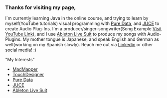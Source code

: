 ### Thanks for visiting my page,

<!--
**chizuru-nina-yamauchi/chizuru-nina-yamauchi** is a ✨ _special_ ✨ repository because its `README.md` (this file) appears on your GitHub profile.

Here are some ideas to get you started:

- 🔭 I’m currently working on ...
- 🌱 I’m currently learning ...
- 👯 I’m looking to collaborate on ...
- 🤔 I’m looking for help with ...
- 💬 Ask me about ...
- 📫 How to reach me: ...
- 😄 Pronouns: ...
- ⚡ Fun fact: ...
-->

I`m currently learning Java in the online course, and trying to learn by myself(YouTube tutorials) visual programming with [Pure Data](https://puredata.info/), and [JUCE](https://juce.com/) to create Audio Plug-Ins.
I'm a producer/singer-songwriter(Song Example [Visit YouTube Link](https://www.youtube.com/watch?v=aZvF-kYaPrU)), and I use [Ableton Live Suit](https://www.ableton.com/en/live/) to produce my songs with Audio-Plugins.
My mother tongue is Japanese, and speak English and German as well(working on my Spanish slowly).
Reach me out via [Linkedin](https://www.linkedin.com/in/chizuru-nina-yamauchi-3772b4116/) or other social media! :)

"My Interests"

- [MadMapper](https://madmapper.com/) 
- [TouchDesigner](https://derivative.ca/) 
- [Pure Data](https://puredata.info/) 
- [JUCE](https://juce.com/) 
- [Ableton Live Suit](https://www.ableton.com/en/live/)
